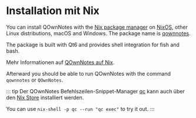 # Installation mit Nix

You can install QOwnNotes with the [Nix package manager](https://nixos.org/download/) on [NixOS](https://nixos.org/), other Linux distributions, macOS and Windows. The package name is [qownnotes](https://search.nixos.org/packages?channel=unstable&show=qownnotes).

The package is built with Qt6 and provides shell integration for fish and bash.

Mehr Informationen auf [QOwnNotes auf Nix](https://search.nixos.org/packages?channel=unstable&show=qownnotes).

Afterward you should be able to run QOwnNotes with the command `qownnotes` or `QOwnNotes`.

::: tip
Der QOwnNotes Befehlszeilen-Snippet-Manager [qc](https://github.com/qownnotes/qc) kann auch über den [Nix Store](https://search.nixos.org/packages?channel=unstable&show=qc) installiert werden.

You can use `nix-shell -p qc --run "qc exec"` to try it out.
:::
